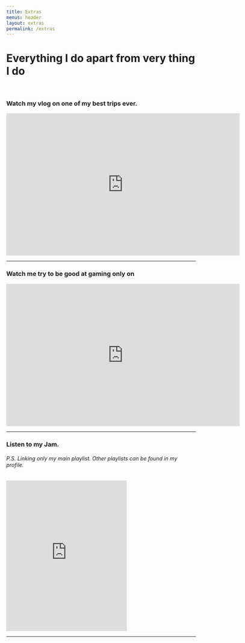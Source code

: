 ```yaml
---
title: Extras
menus: header
layout: extras
permalink: /extras
---
```



<h1 class="text-center">Everything I do apart from very thing I do</h1>

<div class="text-center">
<br />
<h3>Watch my vlog on one of my best trips ever.</h3>

<iframe width="620" height="378" src="https://www.youtube.com/embed/11N6YvJttXo" frameborder="0" allow="accelerometer; autoplay; encrypted-media; gyroscope; picture-in-picture" allowfullscreen></iframe>

<hr />


<h3 id="twitch-responsive-embed">Watch me try to be good at gaming only on</h3>

<iframe src="https://player.twitch.tv/?channel=inflatonn&parent=athuofficial.github.io/" frameborder="0" allowfullscreen="true" scrolling="no" height="378" width="620"></iframe>

<hr />

<h3 id="soundcloud-embed">Listen to my Jam.</h3>
<h6 id="soundcloud-embed">P.S. Linking only my main playlist. Other playlists can be found in my profile.</h6>

<iframe src="https://open.spotify.com/embed/playlist/710Wc0XQ6Kbs3c3wDe7n6j" width="320" height="400" frameborder="0" allowtransparency="true" allow="encrypted-media"></iframe>

<hr />

</div>
